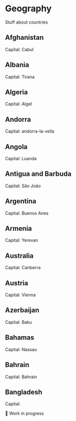 # Geography

Stuff about countries

## Afghanistan

Capital: Cabul

## Albania

Capital: Tirana

## Algeria

Capital: Algel

## Andorra

Capital: andorra-la-vella

## Angola

Capital: Luanda

## Antigua and Barbuda

Capital: São João

## Argentina

Capital: Buenos Aires

## Armenia

Capital: Yerevan

## Australia

Capital: Canberra

## Austria

Capital: Vienna

## Azerbaijan

Capital: Baku

## Bahamas

Capital: Nassau

## Bahrain

Capital: Bahrain

## Bangladesh

Capital:

🚧 Work in progress
